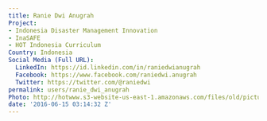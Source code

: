 ```yaml
---
title: Ranie Dwi Anugrah
Project:
- Indonesia Disaster Management Innovation
- InaSAFE
- HOT Indonesia Curriculum
Country: Indonesia
Social Media (Full URL):
  LinkedIn: https://id.linkedin.com/in/raniedwianugrah
  Facebook: https://www.facebook.com/raniedwi.anugrah
  Twitter: https://twitter.com/@raniedwi
permalink: users/ranie_dwi_anugrah
Photo: http://hotwww.s3-website-us-east-1.amazonaws.com/files/old/pictures/picture-335-1465965209.jpg
date: '2016-06-15 03:14:32 Z'
---
```


